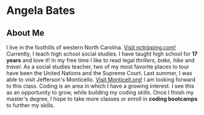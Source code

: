 # Angela Bates

## About Me
I live in the foothills of western North Carolina. <a href="https://www.nctripping.com/western-north-carolina/"> Visit nctripping.com!</a>  Currently, I teach  high school social studies. I have taught high school for <b>17 years</b> and love it!  In my free time I like to read legal <i>thrillers, bake, hike </i> and <i>travel</i>. As a social studies teacher, two of my most favorite places to tour have been the United Nations and the Supreme Court.  Last summer, I was able to visit Jefferson's Monticello.  <a href="https://www.monticello.org/">Visit Monticell.org!</a>  I am looking forward to this class.  Coding is an area in which I have a growing interest. I see this as an opportunity to grow, while building my coding skills. Once I finish my master's degree, I hope to take more classes or enroll in <b>coding bootcamps</b> to further my skills.